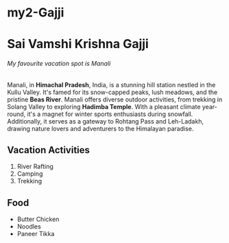 # my2-Gajji
# Sai Vamshi Krishna Gajji
###### My favourite vacation spot is Manali

Manali, in **Himachal Pradesh**, India, is a stunning hill station nestled in the Kullu Valley. It's famed for its snow-capped peaks, lush meadows, and the pristine **Beas River**. Manali offers diverse outdoor activities, from trekking in Solang Valley to exploring **Hadimba Temple**. With a pleasant climate year-round, it's a magnet for winter sports enthusiasts during snowfall. Additionally, it serves as a gateway to Rohtang Pass and Leh-Ladakh, drawing nature lovers and adventurers to the Himalayan paradise.

## Vacation Activities
1. River Rafting
2. Camping
3. Trekking

## Food
* Butter Chicken
* Noodles
* Paneer Tikka


